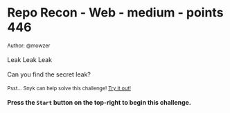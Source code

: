 # Repo Recon - Web - medium - points 446


 <small>Author: @mowzer</small><br><br>Leak Leak Leak <br><br> Can you find the secret leak? <br><br> <small>Psst... Snyk can help solve this challenge! <a href="https://snyk.co/uf6Kk">Try it out!</a></small> <br><br> <b>Press the <code>Start</code> button on the top-right to begin this challenge.</b>
